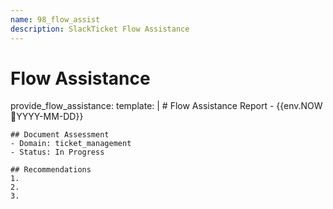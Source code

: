 ```yaml
---
name: 98_flow_assist
description: SlackTicket Flow Assistance
---
```


# Flow Assistance

provide_flow_assistance:
  template: |
    # Flow Assistance Report - {{env.NOW:date:YYYY-MM-DD}}
    
    ## Document Assessment
    - Domain: ticket_management
    - Status: In Progress
    
    ## Recommendations
    1. 
    2. 
    3. 
